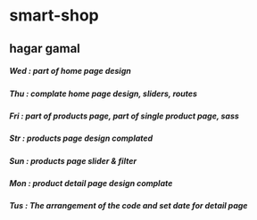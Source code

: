 # smart-shop
## hagar gamal
##### Wed : part of home page design
##### Thu : complate home page design, sliders, routes
##### Fri : part of products page, part of single product page, sass
##### Str : products page design complated
##### Sun : products page slider & filter
##### Mon : product detail page design complate
##### Tus : The arrangement of the code and set date for detail page

